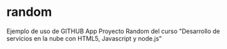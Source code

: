 # random
Ejemplo de uso de GITHUB App
Proyecto Random del curso "Desarrollo de servicios en la nube con HTML5, Javascript y node.js"
